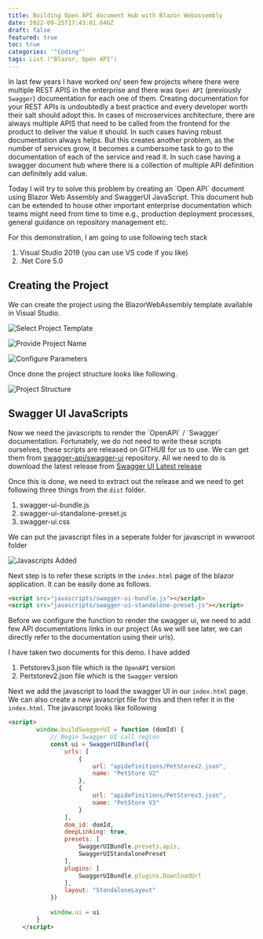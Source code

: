 ```yaml
---
title: Building Open API document Hub with Blazor Webassembly
date: 2022-09-25T17:43:01.646Z
draft: false
featured: true
toc: true
categories: '"Coding"'
tags: List ("Blazor, Open API")
---
```

In last few years I have worked on/ seen few projects where there were multiple REST APIS in the enterprise and there was  `Open API` (previously `Swagger`) documentation for each one of them. Creating documentation for your REST APIs is undoubtedly a best practice and every developer worth their salt should adopt this. In cases of microservices architecture, there are always multiple APIS that need to be called from the frontend for the product to deliver the value it should. In such cases having robust documentation always helps. But this creates another problem, as the number of services grow, it becomes a cumbersome task to go to the documentation of each of the service and read it. In such case having a swagger document hub where there is a collection of multiple API definition can definitely add value.

Today I will try to solve this problem by creating an \`Open API\` document using Blazor Web Assembly and SwaggerUI JavaScript. This document hub can be extended to house other important enterprise documentation which teams might need from time to time e.g., production deployment processes, general guidance on repository management etc.

For this demonstration, I am going to use following tech stack

1. Visual Studio 2019 (you can use VS code if you like)
2. .Net Core 5.0

## C﻿reating the Project

We can create the project using the BlazorWebAssembly template available in Visual Studio.

![](images/building-open-api-document-hub-with-blazor-webassembly/selectblazorprojecttemplate.png "Select Project Template")

![](images/building-open-api-document-hub-with-blazor-webassembly/projectname.png "Provide Project Name")

![](images/building-open-api-document-hub-with-blazor-webassembly/configureparameters.png "Configure Parameters")

Once done the project structure looks like following.

![](images/building-open-api-document-hub-with-blazor-webassembly/projectstructure.png "Project Structure")

## S﻿wagger UI JavaScripts

Now we need the javascripts to render the \`OpenAPI\` / \`Swagger\` documentation. Fortunately, we do not need to write these scripts ourselves, these scripts are released on GITHUB for us to use. We can get them from [swagger-api/swagger-ui](https://github.com/swagger-api/swagger-ui) repository. All we need to do is download the latest release from [Swagger UI Latest release](https://github.com/swagger-api/swagger-ui/releases/tag/v3.43.0)

O﻿nce this is done, we need to extract out the release and we need to get following three things from the `dist` folder.

1. s﻿wagger-ui-bundle.js
2. s﻿wagger-ui-standalone-preset.js
3. s﻿wagger-ui.css

W﻿e can put the javascript files in a seperate folder for javascript in wwwroot folder

![](images/building-open-api-document-hub-with-blazor-webassembly/javascriptsadded.png "Javascripts Added")

N﻿ext step is to refer these scripts in the `index.html` page of the blazor application. It can be easily done as follows.

```html
<script src="javascripts/swagger-ui-bundle.js"></script>
<script src="javascripts/swagger-ui-standalone-preset.js"></script>
```

Before we configure the function to render the swagger ui, we need to add few API documentations links in our project (As we will see later, we can directly refer to the documentation using their urls).

I﻿ have taken two documents for this demo. I have added

1. P﻿etstorev3.json file which is the `OpenAPI` version
2. P﻿ertstorev2.json file which is the `Swagger` version

N﻿ext we add the javascript to load the swagger UI in our `index.html` page. We can also create a new javascript file for this and then refer it in the `index.html`. The javascript looks like following

```html
<script>
        window.buildSwaggerUI = function (domId) {
            // Begin Swagger UI call region
            const ui = SwaggerUIBundle({
                urls: [
                    {
                        url: "apidefinitions/PetStorev2.json",
                        name: "PetStore V2"
                    },
                    {
                        url: "apidefinitions/PetStorev3.json",
                        name: "PetStore V3"
                    }
                ],
                dom_id: domId,
                deepLinking: true,
                presets: [
                    SwaggerUIBundle.presets.apis,
                    SwaggerUIStandalonePreset
                ],
                plugins: [
                    SwaggerUIBundle.plugins.DownloadUrl
                ],
                layout: "StandaloneLayout"
            })
            
            window.ui = ui
        }
    </script>
```